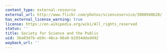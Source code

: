 ```yaml
---
content_type: external-resource
external_url: http://www.flickr.com/photos/scienceservice/3008940628/
has_external_license_warning: true
license: https://en.wikipedia.org/wiki/All_rights_reserved
status: ''
title: Society for Science and the Public
uid: 36a03d7b-eb9c-48ca-96a9-b1934dded492
wayback_url: ''
---
```

